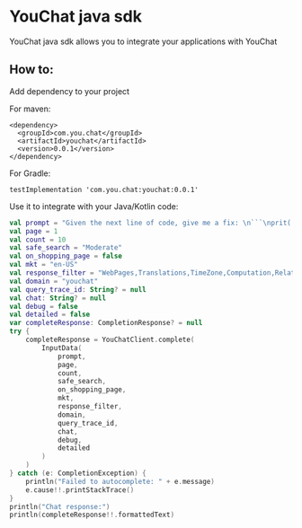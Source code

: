 # YouChat java sdk

YouChat java sdk allows you to integrate your applications with YouChat



## How to:

Add dependency to your project

For maven: 
```
<dependency>
  <groupId>com.you.chat</groupId>
  <artifactId>youchat</artifactId>
  <version>0.0.1</version>
</dependency>
```
For Gradle:
```
testImplementation 'com.you.chat:youchat:0.0.1'
```

Use it to integrate with your Java/Kotlin code:

```kotlin
val prompt = "Given the next line of code, give me a fix: \n```\nprit('hello world')\n```"
val page = 1
val count = 10
val safe_search = "Moderate"
val on_shopping_page = false
val mkt = "en-US"
val response_filter = "WebPages,Translations,TimeZone,Computation,RelatedSearches"
val domain = "youchat"
val query_trace_id: String? = null
val chat: String? = null
val debug = false
val detailed = false
var completeResponse: CompletionResponse? = null
try {
    completeResponse = YouChatClient.complete(
        InputData(
            prompt,
            page,
            count,
            safe_search,
            on_shopping_page,
            mkt,
            response_filter,
            domain,
            query_trace_id,
            chat,
            debug,
            detailed
        )
    )
} catch (e: CompletionException) {
    println("Failed to autocomplete: " + e.message)
    e.cause!!.printStackTrace()
}
println("Chat response:")
println(completeResponse!!.formattedText)
```